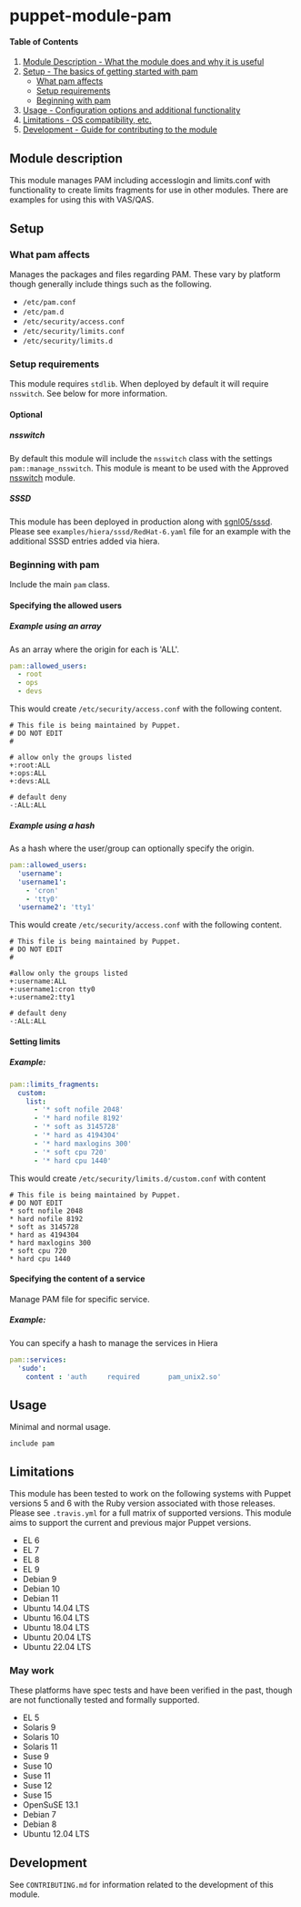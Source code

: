 # puppet-module-pam

#### Table of Contents

1. [Module Description - What the module does and why it is useful](#module-description)
1. [Setup - The basics of getting started with pam](#setup)
   * [What pam affects](#what-pam-affects)
   * [Setup requirements](#setup-requirements)
   * [Beginning with pam](#beginning-with-pam)
1. [Usage - Configuration options and additional functionality](#usage)
1. [Limitations - OS compatibility, etc.](#limitations)
1. [Development - Guide for contributing to the module](#development)

## Module description

This module manages PAM including accesslogin and limits.conf with
functionality to create limits fragments for use in other modules. There
are examples for using this with VAS/QAS.

## Setup

### What pam affects

Manages the packages and files regarding PAM. These vary by platform
though generally include things such as the following.

* `/etc/pam.conf`
* `/etc/pam.d`
* `/etc/security/access.conf`
* `/etc/security/limits.conf`
* `/etc/security/limits.d`

### Setup requirements
This module requires `stdlib`. When deployed by default it will require
`nsswitch`. See below for more information.

#### Optional

##### nsswitch

By default this module will include the `nsswitch` class with the
settings `pam::manage_nsswitch`. This module is meant to be used with
the Approved [nsswitch](https://github.com/trlinkin/puppet-nsswitch)
module.

##### SSSD

This module has been deployed in production along with
[sgnl05/sssd](https://github.com/sgnl05/sgnl05-sssd). Please see
`examples/hiera/sssd/RedHat-6.yaml` file for an example with the
additional SSSD entries added via hiera.

### Beginning with pam

Include the main `pam` class.

#### Specifying the allowed users

##### Example using an array

As an array where the origin for each is 'ALL'.

```yaml
pam::allowed_users:
  - root
  - ops
  - devs
```

This would create `/etc/security/access.conf` with the following content.

```
# This file is being maintained by Puppet.
# DO NOT EDIT
#

# allow only the groups listed
+:root:ALL
+:ops:ALL
+:devs:ALL

# default deny
-:ALL:ALL
```

##### Example using a hash

As a hash where the user/group can optionally specify the origin.

```yaml
pam::allowed_users:
  'username':
  'username1':
    - 'cron'
    - 'tty0'
  'username2': 'tty1'
```

This would create `/etc/security/access.conf` with the following content.

```
# This file is being maintained by Puppet.
# DO NOT EDIT
#

#allow only the groups listed
+:username:ALL
+:username1:cron tty0
+:username2:tty1

# default deny
-:ALL:ALL
```

#### Setting limits
##### Example:

```yaml
pam::limits_fragments:
  custom:
    list:
      - '* soft nofile 2048'
      - '* hard nofile 8192'
      - '* soft as 3145728'
      - '* hard as 4194304'
      - '* hard maxlogins 300'
      - '* soft cpu 720'
      - '* hard cpu 1440'
```

This would create `/etc/security/limits.d/custom.conf` with content

```
# This file is being maintained by Puppet.
# DO NOT EDIT
* soft nofile 2048
* hard nofile 8192
* soft as 3145728
* hard as 4194304
* hard maxlogins 300
* soft cpu 720
* hard cpu 1440
```

#### Specifying the content of a service
Manage PAM file for specific service.

##### Example:
You can specify a hash to manage the services in Hiera

```yaml
pam::services:
  'sudo':
    content : 'auth     required       pam_unix2.so'
```

## Usage

Minimal and normal usage.

```puppet
include pam
```

## Limitations

This module has been tested to work on the following systems with Puppet
versions 5 and 6 with the Ruby version associated with those releases.
Please see `.travis.yml` for a full matrix of supported versions. This
module aims to support the current and previous major Puppet versions.

 * EL 6
 * EL 7
 * EL 8
 * EL 9
 * Debian 9
 * Debian 10
 * Debian 11
 * Ubuntu 14.04 LTS
 * Ubuntu 16.04 LTS
 * Ubuntu 18.04 LTS
 * Ubuntu 20.04 LTS
 * Ubuntu 22.04 LTS

### May work

These platforms have spec tests and have been verified in the past,
though are not functionally tested and formally supported.

 * EL 5
 * Solaris 9
 * Solaris 10
 * Solaris 11
 * Suse 9
 * Suse 10
 * Suse 11
 * Suse 12
 * Suse 15
 * OpenSuSE 13.1
 * Debian 7
 * Debian 8
 * Ubuntu 12.04 LTS

## Development

See `CONTRIBUTING.md` for information related to the development of this
module.
